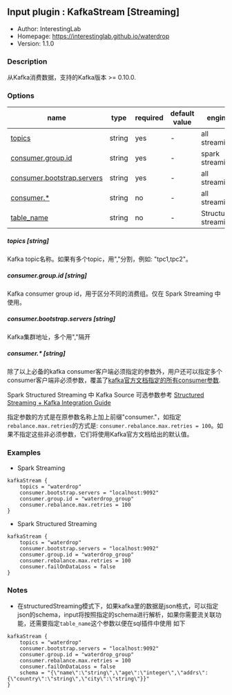 ## Input plugin : KafkaStream [Streaming]

* Author: InterestingLab
* Homepage: https://interestinglab.github.io/waterdrop
* Version: 1.1.0

### Description

从Kafka消费数据，支持的Kafka版本 >= 0.10.0.


### Options

| name | type | required | default value | engine |
| --- | --- | --- | --- | --- |
| [topics](#topics-string) | string | yes | - | all streaming |
| [consumer.group.id](#consumergroupid-string) | string | yes | - | spark streaming |
| [consumer.bootstrap.servers](#consumerbootstrapservers-string) | string | yes | - | all streaming |
| [consumer.*](#consumer-string) | string | no | - | all streaming |
| [table_name](#table_name-string) | string | no | - | Structured streaming |

##### topics [string]

Kafka topic名称。如果有多个topic，用","分割，例如: "tpc1,tpc2"。

##### consumer.group.id [string]

Kafka consumer group id，用于区分不同的消费组。仅在 Spark Streaming 中使用。

##### consumer.bootstrap.servers [string]

Kafka集群地址，多个用","隔开

##### consumer.* [string]

除了以上必备的kafka consumer客户端必须指定的参数外，用户还可以指定多个consumer客户端非必须参数，覆盖了[kafka官方文档指定的所有consumer参数](http://kafka.apache.org/documentation.html#oldconsumerconfigs).

Spark Structured Streaming 中 Kafka Source 可选参数参考 [Structured Streaming + Kafka Integration Guide](https://spark.apache.org/docs/latest/structured-streaming-kafka-integration.html#reading-data-from-kafka)

指定参数的方式是在原参数名称上加上前缀"consumer."，如指定`rebalance.max.retries`的方式是: `consumer.rebalance.max.retries = 100`。如果不指定这些非必须参数，它们将使用Kafka官方文档给出的默认值。

### Examples

* Spark Streaming

```
kafkaStream {
    topics = "waterdrop"
    consumer.bootstrap.servers = "localhost:9092"
    consumer.group.id = "waterdrop_group"
    consumer.rebalance.max.retries = 100
}
```

* Spark Structured Streaming

```
kafkaStream {
    topics = "waterdrop"
    consumer.bootstrap.servers = "localhost:9092"
    consumer.group.id = "waterdrop_group"
    consumer.rebalance.max.retries = 100
    consumer.failOnDataLoss = false
}
```
### Notes
* 在structuredStreaming模式下，如果kafka里的数据是json格式，可以指定json的schema，input将按照指定的schema进行解析，如果你需要流关联功能，还需要指定`table_name`这个参数以便在sql插件中使用
如下
```
kafkaStream {
    topics = "waterdrop"
    consumer.bootstrap.servers = "localhost:9092"
    consumer.group.id = "waterdrop_group"
    consumer.rebalance.max.retries = 100
    consumer.failOnDataLoss = false
    schema = "{\"name\":\"string\",\"age\":\"integer\",\"addrs\":{\"country\":\"string\",\"city\":\"string\"}}"
}
```